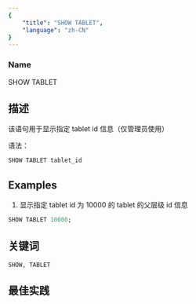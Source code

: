 ```yaml
---
{
    "title": "SHOW TABLET",
    "language": "zh-CN"
}
---
```


<!--
Licensed to the Apache Software Foundation (ASF) under one
or more contributor license agreements.  See the NOTICE file
distributed with this work for additional information
regarding copyright ownership.  The ASF licenses this file
to you under the Apache License, Version 2.0 (the
"License"); you may not use this file except in compliance
with the License.  You may obtain a copy of the License at

  http://www.apache.org/licenses/LICENSE-2.0

Unless required by applicable law or agreed to in writing,
software distributed under the License is distributed on an
"AS IS" BASIS, WITHOUT WARRANTIES OR CONDITIONS OF ANY
KIND, either express or implied.  See the License for the
specific language governing permissions and limitations
under the License.
-->

### Name

SHOW TABLET

## 描述

该语句用于显示指定 tablet id 信息（仅管理员使用）


语法：

```sql
SHOW TABLET tablet_id
```

## Examples

1.  显示指定 tablet id 为 10000 的 tablet 的父层级 id 信息

   ```sql
   SHOW TABLET 10000;
   ```

## 关键词

    SHOW, TABLET

## 最佳实践

